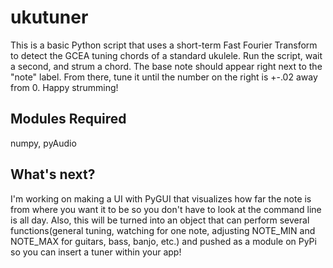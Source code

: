 # ukutuner
This is a basic Python script that uses a short-term Fast Fourier Transform to detect the GCEA tuning chords of a standard ukulele.
Run the script, wait a second, and strum a chord. The base note should appear right next to the "note" label. From there, tune it until the number on
the right is +-.02 away from 0. Happy strumming!

## Modules Required
numpy, pyAudio

## What's next?
I'm working on making a UI with PyGUI that visualizes how far the note is from where you want it to be so you don't have to look at the command line is all day.
Also, this will be turned into an object that can perform several functions(general tuning, watching for one note, adjusting NOTE_MIN and NOTE_MAX for guitars, bass, banjo, etc.) and pushed as a module on PyPi so you can insert a tuner within your app!
